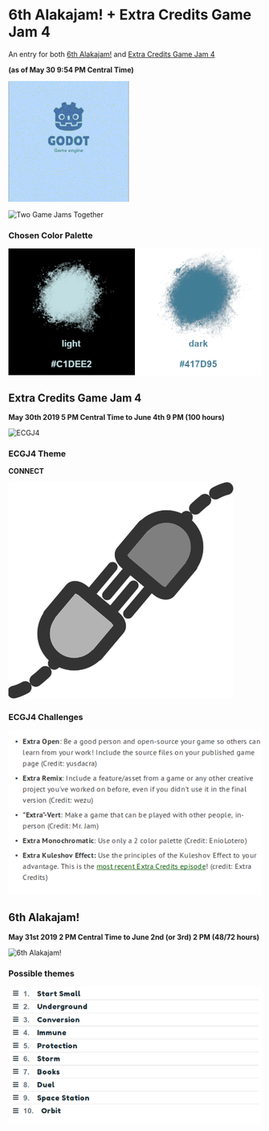 # 6th Alakajam! + Extra Credits Game Jam 4
An entry for both [6th Alakajam!](https://alakajam.com/6th-alakajam/announcements) and [Extra Credits Game Jam 4](https://itch.io/jam/extra-credits-game-jam-4)

**(as of May 30 9:54 PM Central Time)**

![First Opening Animation](https://github.com/Raccoon-JS/Alakajam-plus-Extra-Credits/blob/master/small-Alakajam-game-intro.gif)

![Two Game Jams Together](https://i.imgur.com/EzFgM2G.png?1)

### Chosen Color Palette
![color palette](https://github.com/Raccoon-JS/Alakajam-plus-Extra-Credits/blob/master/color-palettes/two_color_palette_reference_2.png)

## Extra Credits Game Jam 4
**May 30th 2019 5 PM Central Time to June 4th 9 PM (100 hours)**

![ECGJ4](https://i.imgur.com/JiLZqQF.png?1)

### ECGJ4 Theme

**CONNECT**

![CONNECT](https://github.com/Raccoon-JS/Alakajam-plus-Extra-Credits/blob/master/connection.png)

### ECGJ4 Challenges

![challenges](https://github.com/Raccoon-JS/Alakajam-plus-Extra-Credits/blob/master/ec-challenges.png)

## 6th Alakajam!
**May 31st 2019 2 PM Central Time to June 2nd (or 3rd) 2 PM (48/72 hours)**

![6th Alakajam!](https://i.imgur.com/0SPtSQA.png?1)

### Possible themes

![possible themes](https://github.com/Raccoon-JS/Alakajam-plus-Extra-Credits/blob/master/shortlist_alakajam_themes.png)
